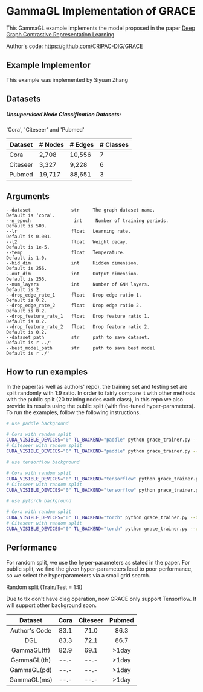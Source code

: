 # GammaGL Implementation of GRACE
This GammaGL example implements the model proposed in the paper [Deep Graph Contrastive Representation Learning](https://arxiv.org/abs/2006.04131).

Author's code: https://github.com/CRIPAC-DIG/GRACE

## Example Implementor

This example was implemented by Siyuan Zhang

## Datasets

##### Unsupervised Node Classification Datasets:

'Cora', 'Citeseer' and 'Pubmed'

| Dataset  | # Nodes | # Edges | # Classes |
| -------- | ------- | ------- | --------- |
| Cora     | 2,708   | 10,556  | 7         |
| Citeseer | 3,327   | 9,228   | 6         |
| Pubmed   | 19,717  | 88,651  | 3         |


## Arguments

```
--dataset               str     The graph dataset name.                Default is 'cora'.
--n_epoch                int     Number of training periods.            Default is 500.
--lr                    float   Learning rate.                         Default is 0.001.
--l2                    float   Weight decay.                          Default is 1e-5.
--temp                  float   Temperature.                           Default is 1.0.
--hid_dim               int     Hidden dimension.                      Default is 256.
--out_dim               int     Output dimension.                      Default is 256.
--num_layers            int     Number of GNN layers.                  Default is 2.
--drop_edge_rate_1      float   Drop edge ratio 1.                     Default is 0.2. 
--drop_edge_rate_2      float   Drop edge ratio 2.                     Default is 0.2. 
--drop_feature_rate_1   float   Drop feature ratio 1.                  Default is 0.2. 
--drop_feature_rate_2   float   Drop feature ratio 2.                  Default is 0.2. 
--dataset_path          str     path to save dataset.                  Default is r'../'
--best_model_path       str     path to save best model                Default is r'./'
```

## How to run examples

In the paper(as well as authors' repo), the training set and testing set are split randomly with 1:9 ratio. In order to fairly compare it with other methods with the public split (20 training nodes each class), in this repo we also provide its results using the public split (with fine-tuned hyper-parameters). To run the examples, follow the following instructions.

```bash
# use paddle background

# Cora with random split
CUDA_VISIBLE_DEVICES="0" TL_BACKEND="paddle" python grace_trainer.py --dataset cora
# Citeseer with random split
CUDA_VISIBLE_DEVICES="0" TL_BACKEND="paddle" python grace_trainer.py --dataset citeseer
```
```bash
# use tensorflow background

# Cora with random split
CUDA_VISIBLE_DEVICES="0" TL_BACKEND="tensorflow" python grace_trainer.py --dataset cora
# Citeseer with random split
CUDA_VISIBLE_DEVICES="0" TL_BACKEND="tensorflow" python grace_trainer.py --dataset citeseer
```
```bash 
# use pytorch background

# Cora with random split
CUDA_VISIBLE_DEVICES="0" TL_BACKEND="torch" python grace_trainer.py --dataset cora
# Citeseer with random split
CUDA_VISIBLE_DEVICES="0" TL_BACKEND="torch" python grace_trainer.py --dataset citeseer

```

## 	Performance

For random split, we use the hyper-parameters as stated in the paper. For public split,  we find the given hyper-parameters lead to poor performance, so we select the hyperparameters via a small grid search.

Random split (Train/Test = 1:9)

Due to tlx don't have diag operation, now GRACE only support Tensorflow.
It will support other background soon.

|      Dataset      | Cora | Citeseer | Pubmed |
| :---------------: | :--: | :------: | :----: |
|   Author's Code   | 83.1 |   71.0   |  86.3  |
|        DGL        | 83.3 |   72.1   |  86.7  |
|     GammaGL(tf)   | 82.9 |   69.1   |  >1day |
|     GammaGL(th)   | --.- |   --.-   |  >1day |
|     GammaGL(pd)   | --.- |   --.-   |  >1day |
|     GammaGL(ms)   | --.- |   --.-   |  >1day |
